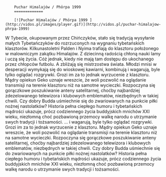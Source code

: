 
        Puchar Himalajów / Phörpa 1999 
        =============
        
        [![Puchar Himalajów / Phörpa 1999 ](http://vidos.pl/images/player.gif)](http://vidos.pl/puchar-himalajow-phrpa-1999)
        
        
 W Tybecie, okupowanym przez Chińczyków, stało się tradycją wysyłanie małych Tybetańczyków do rozrzuconych na wygnaniu tybetańskich klasztorów. Kilkunastoletni Palden i Nyima trafiają do klasztoru położonego w malowniczym zakątku Himalajów. Z dziecinną radością chłoną nauki lamy i uczą się życia. Cóż jednak, kiedy nie mają tam dostępu do ukochanego przez chłopców futbolu. A zbliżają się mistrzostwa świata. Młodzi mnisi w desperacji wymykają się do wioskowej kawiarni, kombinują i wagarują, byle tylko oglądać rozgrywki. Grozi im za to jednak wyrzucenie z klasztoru. Mądry opiekun Geko uznaje wreszcie, że woli pozwolić na oglądanie transmisji na terenie klasztoru niż na samotne wycieczki. Rozpoczyna się gorączkowe poszukiwanie anteny satelitarnej, choćby najbardziej zdezelowanego telewizora i klubowych emblematów, niezbędnych w takiej chwili. Czy dobry Budda uśmiechnie się do zwariowanych na punkcie piłki nożnej nastolatków? Historia pełna ciepłego humoru i tybetańskich mądrości ukazuje, prócz codziennego życia buddyjskich mnichów XXI wieku, niezłomną choć pozbawioną przemocy walkę narodu o utrzymanie swych tradycji i tożsamości.   ... i wagarują, byle tylko oglądać rozgrywki. Grozi im za to jednak wyrzucenie z klasztoru. Mądry opiekun Geko uznaje wreszcie, że woli pozwolić na oglądanie transmisji na terenie klasztoru niż na samotne wycieczki. Rozpoczyna się gorączkowe poszukiwanie anteny satelitarnej, choćby najbardziej zdezelowanego telewizora i klubowych emblematów, niezbędnych w takiej chwili. Czy dobry Budda uśmiechnie się do zwariowanych na punkcie piłki nożnej nastolatków? Historia pełna ciepłego humoru i tybetańskich mądrości ukazuje, prócz codziennego życia buddyjskich mnichów XXI wieku, niezłomną choć pozbawioną przemocy walkę narodu o utrzymanie swych tradycji i tożsamości.
    